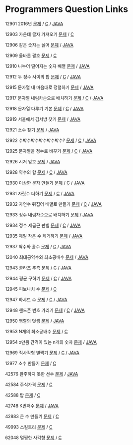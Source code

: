 # Programmers Question Links #

12901 2016년 [문제](https://programmers.co.kr/learn/courses/30/lessons/12901) / [C](https://github.com/eter2/Algorithm/blob/master/programmers/C/12901.c) / [JAVA](https://github.com/eter2/Algorithm/blob/master/programmers/JAVA/12901/Solution.java)

12903 가운데 글자 가져오기 [문제](https://programmers.co.kr/learn/courses/30/lessons/12903) / [C](https://github.com/eter2/Algorithm/blob/master/programmers/C/12903.c)
 
12906 같은 숫자는 싫어 [문제](https://programmers.co.kr/learn/courses/30/lessons/12906) / [JAVA](https://github.com/eter2/Algorithm/blob/master/programmers/JAVA/12906/Solution.java)

12909 올바른 괄호 [문제](https://programmers.co.kr/learn/courses/30/lessons/12909) / [C](https://github.com/eter2/Algorithm/blob/master/programmers/C/12909.c)

12910 나누어 떨어지는 숫자 배열 [문제](https://programmers.co.kr/learn/courses/30/lessons/12910) / [JAVA](https://github.com/eter2/Algorithm/blob/master/programmers/JAVA/12910/Solution.java)

12912 두 정수 사이의 합 [문제](https://programmers.co.kr/learn/courses/30/lessons/12912) / [C](https://github.com/eter2/Algorithm/blob/master/programmers/C/12912.c) / [JAVA](https://github.com/eter2/Algorithm/blob/master/programmers/JAVA/12912/Solution.java)

12915 문자열 내 마음대로 정렬하기 [문제](https://programmers.co.kr/learn/courses/30/lessons/12915) / [JAVA](https://github.com/eter2/Algorithm/blob/master/programmers/JAVA/12915/Solution.java)

12917 문자열 내림차순으로 배치하기 [문제](https://programmers.co.kr/learn/courses/30/lessons/12917) / [C](https://github.com/eter2/Algorithm/blob/master/programmers/C/12917.c) / [JAVA](https://github.com/eter2/Algorithm/blob/master/programmers/JAVA/12917/Solution.java)

12918 문자열 다루기 기본 [문제](https://programmers.co.kr/learn/courses/30/lessons/12918) / [C](https://github.com/eter2/Algorithm/blob/master/programmers/C/12918.c) / [JAVA](https://github.com/eter2/Algorithm/blob/master/programmers/JAVA/12918/Solution.java)

12919 서울에서 김서방 찾기 [문제](https://programmers.co.kr/learn/courses/30/lessons/12919) / [JAVA](https://github.com/eter2/Algorithm/blob/master/programmers/JAVA/12919/Solution.java)

12921 소수 찾기 [문제](https://programmers.co.kr/learn/courses/30/lessons/12921) / [JAVA](https://github.com/eter2/Algorithm/blob/master/programmers/JAVA/12921/Solution.java)

12922 수박수박수박수박수박수? [문제](https://programmers.co.kr/learn/courses/30/lessons/12922) / [C](https://github.com/eter2/Algorithm/blob/master/programmers/C/12922.c) / [JAVA](https://github.com/eter2/Algorithm/blob/master/programmers/JAVA/12922/Solution.java)

12925 문자열을 정수로 바꾸기 [문제](https://programmers.co.kr/learn/courses/30/lessons/12925) / [C](https://github.com/eter2/Algorithm/blob/master/programmers/C/12925.c) / [JAVA](https://github.com/eter2/Algorithm/blob/master/programmers/JAVA/12925/Solution.java)

12926 시저 암호 [문제](https://programmers.co.kr/learn/courses/30/lessons/12926) / [JAVA](https://github.com/eter2/Algorithm/blob/master/programmers/JAVA/12926/Solution.java)

12928 약수의 합 [문제](https://programmers.co.kr/learn/courses/30/lessons/12928) / [C](https://github.com/eter2/Algorithm/blob/master/programmers/C/12928.c) / [JAVA](https://github.com/eter2/Algorithm/blob/master/programmers/JAVA/12928/Solution.java)

12930 이상한 문자 만들기 [문제](https://programmers.co.kr/learn/courses/30/lessons/12930) / [C](https://github.com/eter2/Algorithm/blob/master/programmers/C/12930.c) / [JAVA](https://github.com/eter2/Algorithm/blob/master/programmers/JAVA/12930/Solution.java)

12931 자릿수 더하기 [문제](https://programmers.co.kr/learn/courses/30/lessons/12931) / [C](https://github.com/eter2/Algorithm/blob/master/programmers/C/12931.c) / [JAVA](https://github.com/eter2/Algorithm/blob/master/programmers/JAVA/12931/Solution.java)

12932 자연수 뒤집어 배열로 만들기 [문제](https://programmers.co.kr/learn/courses/30/lessons/12932) / [C](https://github.com/eter2/Algorithm/blob/master/programmers/C/12932.c) / [JAVA](https://github.com/eter2/Algorithm/blob/master/programmers/JAVA/12932/Solution.java)

12933 정수 내림차순으로 배치하기 [문제](https://programmers.co.kr/learn/courses/30/lessons/12933) / [JAVA](https://github.com/eter2/Algorithm/blob/master/programmers/JAVA/12933/Solution.java)

12934 정수 제곱근 판별 [문제](https://programmers.co.kr/learn/courses/30/lessons/12934) / [C](https://github.com/eter2/Algorithm/blob/master/programmers/C/12934.c) / [JAVA](https://github.com/eter2/Algorithm/blob/master/programmers/JAVA/12934/Solution.java)

12935 제일 작은 수 제거하기 [문제](https://programmers.co.kr/learn/courses/30/lessons/12935) / [JAVA](https://github.com/eter2/Algorithm/blob/master/programmers/JAVA/12935/Solution.java)

12937 짝수와 홀수 [문제](https://programmers.co.kr/learn/courses/30/lessons/12937) / [C](https://github.com/eter2/Algorithm/blob/master/programmers/C/12937.c) / [JAVA](https://github.com/eter2/Algorithm/blob/master/programmers/JAVA/12937/Solution.java)

12040 최대공약수와 최소공배수 [문제](https://programmers.co.kr/learn/courses/30/lessons/12940) / [JAVA](https://github.com/eter2/Algorithm/blob/master/programmers/JAVA/12940/Solution.java)

12943 콜라츠 추측 [문제](https://programmers.co.kr/learn/courses/30/lessons/12943) / [C](https://github.com/eter2/Algorithm/blob/master/programmers/C/12943.c) / [JAVA](https://github.com/eter2/Algorithm/blob/master/programmers/JAVA/12943/Solution.java)

12944 평균 구하기 [문제](https://programmers.co.kr/learn/courses/30/lessons/12944) / [C](https://github.com/eter2/Algorithm/blob/master/programmers/C/12944.c) / [JAVA](https://github.com/eter2/Algorithm/blob/master/programmers/JAVA/12944/Solution.java)

12945 피보나치 수 [문제](https://programmers.co.kr/learn/courses/30/lessons/12945) / [C](https://github.com/eter2/Algorithm/blob/master/programmers/C/12945.c)

12947 하샤드 수 [문제](https://programmers.co.kr/learn/courses/30/lessons/12947) / [C](https://github.com/eter2/Algorithm/blob/master/programmers/C/12947.c) / [JAVA](https://github.com/eter2/Algorithm/blob/master/programmers/JAVA/12947/Solution.java)

12948 핸드폰 번호 가리기 [문제](https://programmers.co.kr/learn/courses/30/lessons/12948) / [C](https://github.com/eter2/Algorithm/blob/master/programmers/C/12948.c) / [JAVA](https://github.com/eter2/Algorithm/blob/master/programmers/JAVA/12948/Solution.java)

12950 행렬의 덧셈 [문제](https://programmers.co.kr/learn/courses/30/lessons/12950) / [JAVA](https://github.com/eter2/Algorithm/blob/master/programmers/JAVA/12950/Solution.java)

12953 N개의 최소공배수 [문제](https://programmers.co.kr/learn/courses/30/lessons/12953) / [C](https://github.com/eter2/Algorithm/blob/master/programmers/C/12953.c)

12954 x만큼 간격이 있는 n개의 숫자 [문제](https://programmers.co.kr/learn/courses/30/lessons/12954) / [JAVA](https://github.com/eter2/Algorithm/blob/master/programmers/JAVA/12954/Solution.java)

12969 직사각형 별찍기 [문제](https://programmers.co.kr/learn/courses/30/lessons/12969) / [C](https://github.com/eter2/Algorithm/blob/master/programmers/C/12969.c) / [JAVA](https://github.com/eter2/Algorithm/blob/master/programmers/JAVA/12969/Solution.java)

12977 소수 만들기 [문제](https://programmers.co.kr/learn/courses/30/lessons/12977) / [C](https://github.com/eter2/Algorithm/blob/master/programmers/C/12977.c)

42576 완주하지 못한 선수 [문제](https://programmers.co.kr/learn/courses/30/lessons/42576) / [JAVA](https://github.com/eter2/Algorithm/blob/master/programmers/JAVA/42576/Solution.java)

42584 주식가격 [문제](https://programmers.co.kr/learn/courses/30/lessons/42584) / [C](https://github.com/eter2/Algorithm/blob/master/programmers/C/42584.c)

42588 탑 [문제](https://programmers.co.kr/learn/courses/30/lessons/42588) / [C](https://github.com/eter2/Algorithm/blob/master/programmers/C/42588.c)

42748 K번째수 [문제](https://programmers.co.kr/learn/courses/30/lessons/42748) / [JAVA](https://github.com/eter2/Algorithm/blob/master/programmers/JAVA/42748/Solution.java)

42883 큰 수 만들기 [문제](https://programmers.co.kr/learn/courses/30/lessons/42883) / [C](https://github.com/eter2/Algorithm/blob/master/programmers/C/42883.c)

49993 스킬트리 [문제](https://programmers.co.kr/learn/courses/30/lessons/49993) / [C](https://github.com/eter2/Algorithm/blob/master/programmers/C/49993.c)

62048 멀쩡한 사각형 [문제](https://programmers.co.kr/learn/courses/30/lessons/62048) / [C](https://github.com/eter2/Algorithm/blob/master/programmers/C/62048.c)
